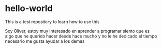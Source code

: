 # hello-world
This is a test repository to learn how to use this

Soy Oliver, estoy muy interesado en aprender a programar
siento que es algo que he querido hacer desde hace mucho y no le he dedicado el tiempo necesario
me gusta ayudar a los demas
